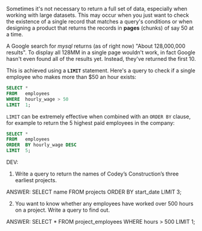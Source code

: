 Sometimes it's not necessary to return a full set of data, especially when working with large datasets. This may occur when you just want to check the existence of a single record that matches a query's conditions or when designing a product that returns the records in **pages** (chunks) of say 50 at a time.

A Google search for _mysql_ returns (as of right now) "About 128,000,000 results". To display all 128MM in a single page wouldn't work, in fact Google hasn't even found all of the results yet. Instead, they've returned the first 10.

This is achieved using a **`LIMIT`** statement. Here's a query to check if a single employee who makes more than $50 an hour exists:

```sql
SELECT *
FROM   employees
WHERE  hourly_wage > 50
LIMIT  1; 
```

`LIMIT` can be extremely effective when combined with an `ORDER BY` clause, for example to return the 5 highest paid employees in the company:

```sql
SELECT *
FROM   employees
ORDER  BY hourly_wage DESC
LIMIT  5;
```

DEV: 

1. Write a query to return the names of Codey’s Construction’s three earliest projects.

ANSWER: SELECT name FROM projects ORDER BY start_date LIMIT 3;

2. You want to know whether any employees have worked over 500 hours on a project. Write a query to find out.

ANSWER: SELECT * FROM project_employees WHERE hours > 500 LIMIT 1;

 